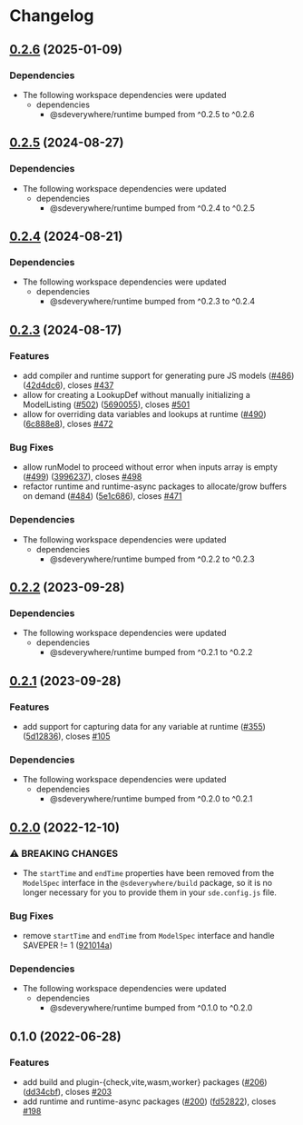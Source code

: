 # Changelog

## [0.2.6](https://github.com/climateinteractive/SDEverywhere/compare/runtime-async-v0.2.5...runtime-async-v0.2.6) (2025-01-09)


### Dependencies

* The following workspace dependencies were updated
  * dependencies
    * @sdeverywhere/runtime bumped from ^0.2.5 to ^0.2.6

## [0.2.5](https://github.com/climateinteractive/SDEverywhere/compare/runtime-async-v0.2.4...runtime-async-v0.2.5) (2024-08-27)


### Dependencies

* The following workspace dependencies were updated
  * dependencies
    * @sdeverywhere/runtime bumped from ^0.2.4 to ^0.2.5

## [0.2.4](https://github.com/climateinteractive/SDEverywhere/compare/runtime-async-v0.2.3...runtime-async-v0.2.4) (2024-08-21)


### Dependencies

* The following workspace dependencies were updated
  * dependencies
    * @sdeverywhere/runtime bumped from ^0.2.3 to ^0.2.4

## [0.2.3](https://github.com/climateinteractive/SDEverywhere/compare/runtime-async-v0.2.2...runtime-async-v0.2.3) (2024-08-17)


### Features

* add compiler and runtime support for generating pure JS models ([#486](https://github.com/climateinteractive/SDEverywhere/issues/486)) ([42d4dc6](https://github.com/climateinteractive/SDEverywhere/commit/42d4dc6da2fba3b34474c634374e07bc56d72868)), closes [#437](https://github.com/climateinteractive/SDEverywhere/issues/437)
* allow for creating a LookupDef without manually initializing a ModelListing ([#502](https://github.com/climateinteractive/SDEverywhere/issues/502)) ([5690055](https://github.com/climateinteractive/SDEverywhere/commit/569005502d2240a22b6a31284215b89ec1f8de05)), closes [#501](https://github.com/climateinteractive/SDEverywhere/issues/501)
* allow for overriding data variables and lookups at runtime ([#490](https://github.com/climateinteractive/SDEverywhere/issues/490)) ([6c888e8](https://github.com/climateinteractive/SDEverywhere/commit/6c888e887336e7b874dbde7e318e993936296c48)), closes [#472](https://github.com/climateinteractive/SDEverywhere/issues/472)


### Bug Fixes

* allow runModel to proceed without error when inputs array is empty ([#499](https://github.com/climateinteractive/SDEverywhere/issues/499)) ([3996237](https://github.com/climateinteractive/SDEverywhere/commit/39962371f5c4caec035570f90f64616b83b65aee)), closes [#498](https://github.com/climateinteractive/SDEverywhere/issues/498)
* refactor runtime and runtime-async packages to allocate/grow buffers on demand ([#484](https://github.com/climateinteractive/SDEverywhere/issues/484)) ([5e1c686](https://github.com/climateinteractive/SDEverywhere/commit/5e1c686c7f93fe96ff784dfe591fe391b2a31e8f)), closes [#471](https://github.com/climateinteractive/SDEverywhere/issues/471)


### Dependencies

* The following workspace dependencies were updated
  * dependencies
    * @sdeverywhere/runtime bumped from ^0.2.2 to ^0.2.3

## [0.2.2](https://github.com/climateinteractive/SDEverywhere/compare/runtime-async-v0.2.1...runtime-async-v0.2.2) (2023-09-28)

### Dependencies

* The following workspace dependencies were updated
  * dependencies
    * @sdeverywhere/runtime bumped from ^0.2.1 to ^0.2.2

## [0.2.1](https://github.com/climateinteractive/SDEverywhere/compare/runtime-async-v0.2.0...runtime-async-v0.2.1) (2023-09-28)


### Features

* add support for capturing data for any variable at runtime ([#355](https://github.com/climateinteractive/SDEverywhere/issues/355)) ([5d12836](https://github.com/climateinteractive/SDEverywhere/commit/5d1283657ba99f6c7f8e30f8053f1906ac872af3)), closes [#105](https://github.com/climateinteractive/SDEverywhere/issues/105)


### Dependencies

* The following workspace dependencies were updated
  * dependencies
    * @sdeverywhere/runtime bumped from ^0.2.0 to ^0.2.1

## [0.2.0](https://github.com/climateinteractive/SDEverywhere/compare/runtime-async-v0.1.0...runtime-async-v0.2.0) (2022-12-10)


### ⚠ BREAKING CHANGES

* The `startTime` and `endTime` properties have been removed from the `ModelSpec` interface in the `@sdeverywhere/build` package, so it is no longer necessary for you to provide them in your `sde.config.js` file.

### Bug Fixes

* remove `startTime` and `endTime` from `ModelSpec` interface and handle SAVEPER != 1 ([921014a](https://github.com/climateinteractive/SDEverywhere/commit/921014aeeda646a130ac324823ab5633d6abcdfa))


### Dependencies

* The following workspace dependencies were updated
  * dependencies
    * @sdeverywhere/runtime bumped from ^0.1.0 to ^0.2.0

## 0.1.0 (2022-06-28)


### Features

* add build and plugin-{check,vite,wasm,worker} packages ([#206](https://github.com/climateinteractive/SDEverywhere/issues/206)) ([dd34cbf](https://github.com/climateinteractive/SDEverywhere/commit/dd34cbfcc0b8b3fb1655c8aa64fb919f9757b8be)), closes [#203](https://github.com/climateinteractive/SDEverywhere/issues/203)
* add runtime and runtime-async packages ([#200](https://github.com/climateinteractive/SDEverywhere/issues/200)) ([fd52822](https://github.com/climateinteractive/SDEverywhere/commit/fd52822803981c3115af91fd093b30c04f103663)), closes [#198](https://github.com/climateinteractive/SDEverywhere/issues/198)
